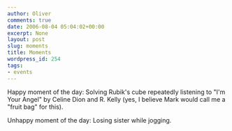 ```yaml
---
author: Oliver
comments: true
date: 2006-08-04 05:04:02+00:00
excerpt: None
layout: post
slug: moments
title: Moments
wordpress_id: 254
tags:
- events
---
```


Happy moment of the day: Solving Rubik's cube repeatedly listening to "I'm Your Angel" by Celine Dion and R. Kelly (yes, I believe Mark would call me a "fruit bag" for this).

Unhappy moment of the day: Losing sister while jogging.